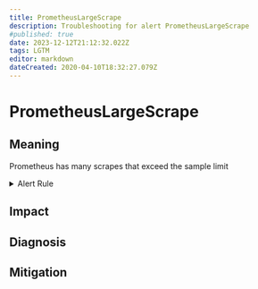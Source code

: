 ```yaml
---
title: PrometheusLargeScrape
description: Troubleshooting for alert PrometheusLargeScrape
#published: true
date: 2023-12-12T21:12:32.022Z
tags: LGTM
editor: markdown
dateCreated: 2020-04-10T18:32:27.079Z
---
```


# PrometheusLargeScrape

## Meaning
[//]: # "Short paragraph that explains what the alert means"
Prometheus has many scrapes that exceed the sample limit

<details>
  <summary>Alert Rule</summary>

  ```yaml
alert: PrometheusLargeScrape
expr: increase(prometheus_target_scrapes_exceeded_sample_limit_total[10m]) > 10
for: 5m
labels:
    severity: warning
annotations:
    summary: Prometheus large scrape (instance {{ $labels.instance }})
    description: |-
        Prometheus has many scrapes that exceed the sample limit
          VALUE = {{ $value }}
          LABELS = {{ $labels }}
    runbook: https://github.com/srerun/prometheus-alerts/content/runbooks/PrometheusLargeScrape

  ```
</details>


## Impact
[//]: # "What could / will happen if the alert is not addressed"



## Diagnosis
[//]: # "Steps to take to identify the cause of the problem"



## Mitigation
[//]: # "The steps necessary to resolve the alert"
